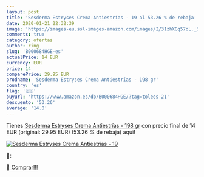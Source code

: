 ```yaml
---
layout: post
title: 'Sesderma Estryses Crema Antiestrías - 19 al 53.26 % de rebaja'
date: 2020-01-21 22:32:39
image: 'https://images-eu.ssl-images-amazon.com/images/I/31zhXGq57oL._SL200_.jpg'
comments: true
category: ofertas
author: ring
slug: 'B000684HGE-es'
actualPrice: 14 EUR
currency: EUR
price: 14
comparePrice: 29.95 EUR
prodname: 'Sesderma Estryses Crema Antiestrías - 198 gr'
country: 'es'
flag: '🇪🇸'
buyurl: 'https://www.amazon.es/dp/B000684HGE/?tag=tolees-21'
descuento: '53.26'
average: '14.0'
---
```


Tienes [Sesderma Estryses Crema Antiestrías - 198 gr](https://www.amazon.es/dp/B000684HGE/?tag=tolees-21) con precio final de  14 EUR (original: 29.95 EUR) (53.26 %  de rebaja) aqui!

[![Sesderma Estryses Crema Antiestrías - 19](https://images-eu.ssl-images-amazon.com/images/I/31zhXGq57oL._SL200_.jpg)](https://www.amazon.es/dp/B000684HGE/?tag=tolees-21)

🔎:


[🛒 Comprar!!!](https://www.amazon.es/dp/B000684HGE/?tag=tolees-21)
